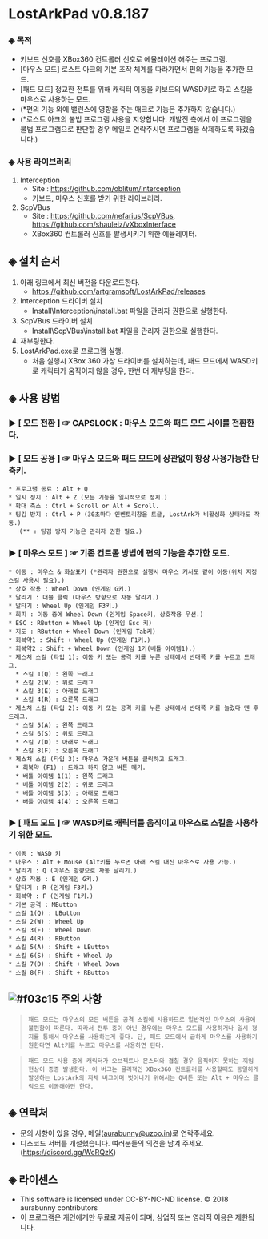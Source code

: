 ﻿# LostArkPad v0.8.187
### ◈ 목적
- 키보드 신호를 XBox360 컨트롤러 신호로 에뮬레이션 해주는 프로그램.
- [마우스 모드] 로스트 아크의 기본 조작 체계를 따라가면서 편의 기능을 추가한 모드.
- [패드 모드] 정교한 전투를 위해 캐릭터 이동을 키보드의 WASD키로 하고 스킬을 마우스로 사용하는 모드.
- (*편의 기능 외에 밸런스에 영향을 주는 매크로 기능은 추가하지 않습니다.)
- (*로스트 아크의 불법 프로그램 사용을 지양합니다. 개발진 측에서 이 프로그램을 불법 프로그램으로 판단할 경우 메일로 연락주시면 프로그램을 삭제하도록 하겠습니다.)

### ◈ 사용 라이브러리
1. Interception 
   - Site : https://github.com/oblitum/Interception
   - 키보드, 마우스 신호를 받기 위한 라이브러리.
2. ScpVBus
   - Site : https://github.com/nefarius/ScpVBus, https://github.com/shauleiz/vXboxInterface
   - XBox360 컨트롤러 신호를 발생시키기 위한 에뮬레이터.

## ◈ 설치 순서
1. 아래 링크에서 최신 버전을 다운로드한다.
   - https://github.com/artgramsoft/LostArkPad/releases
2. Interception 드라이버 설치
   - Install\Interception\install.bat 파일을 관리자 권한으로 실행한다.
3. ScpVBus 드라이버 설치
   - Install\ScpVBus\install.bat 파일을 관리자 권한으로 실행한다.
4. 재부팅한다.
5. LostArkPad.exe로 프로그램 실행.
   - 처음 실행시 XBox 360 가상 드라이버를 설치하는데, 패드 모드에서 WASD키로 캐릭터가 움직이지 않을 경우, 한번 더 재부팅을 한다.

## ◈ 사용 방법
### ▶ [ 모드 전환 ] ☞ CAPSLOCK : 마우스 모드와 패드 모드 사이를 전환한다.

### ▶ [ 모드 공용 ] ☞ 마우스 모드와 패드 모드에 상관없이 항상 사용가능한 단축키.
```
* 프로그램 종료 : Alt + Q
* 일시 정지 : Alt + Z (모든 기능을 일시적으로 정지.)
* 확대 축소 : Ctrl + Scroll or Alt + Scroll.
* 팅김 방지 : Ctrl + P (30초마다 인벤토리창을 토글, LostArk가 비활성화 상태라도 작동.)  
   (** ↑ 팅김 방지 기능은 관리자 권한 필요.)
```
    
### ▶ [ 마우스 모드 ] ☞ 기존 컨트롤 방법에 편의 기능을 추가한 모드.
```
* 이동 : 마우스 & 화살표키 (*관리자 권한으로 실행시 마우스 커서도 같이 이동(위치 지정 스킬 사용시 필요).)
* 상호 작용 : Wheel Down (인게임 G키.)
* 달리기 : 더블 클릭 (마우스 방향으로 자동 달리기.)
* 말타기 : Wheel Up (인게임 F3키.)
* 회피 : 이동 중에 Wheel Down (인게임 Space키, 상호작용 우선.)
* ESC : RButton + Wheel Up (인게임 Esc 키)
* 지도 : RButton + Wheel Down (인게임 Tab키)
* 회복약1 : Shift + Wheel Up (인게임 F1키.)
* 회복약2 : Shift + Wheel Down (인게임 1키(배틀 아이템1).)
* 제스처 스킬 (타입 1): 이동 키 또는 공격 키를 누른 상태에서 반대쪽 키를 누르고 드래그.
  * 스킬 1(Q) : 왼쪽 드래그
  * 스킬 2(W) : 위로 드래그
  * 스킬 3(E) : 아래로 드래그
  * 스킬 4(R) : 오른쪽 드래그
* 제스처 스킬 (타입 2): 이동 키 또는 공격 키를 누른 상태에서 반대쪽 키를 눌렀다 뗀 후 드래그.
  * 스킬 5(A) : 왼쪽 드래그
  * 스킬 6(S) : 위로 드래그
  * 스킬 7(D) : 아래로 드래그
  * 스킬 8(F) : 오른쪽 드래그
* 제스처 스킬 (타입 3): 마우스 가운데 버튼을 클릭하고 드래그.
  * 회복약 (F1) : 드래그 하지 않고 버튼 떼기.
  * 배틀 아이템 1(1) : 왼쪽 드래그
  * 배틀 아이템 2(2) : 위로 드래그
  * 배틀 아이템 3(3) : 아래로 드래그
  * 배틀 아이템 4(4) : 오른쪽 드래그
```

### ▶ [ 패드 모드 ] ☞ WASD키로 캐릭터를 움직이고 마우스로 스킬을 사용하기 위한 모드.
```
* 이동 : WASD 키
* 마우스 : Alt + Mouse (Alt키를 누르면 아래 스킬 대신 마우스로 사용 가능.)
* 달리기 : Q (마우스 방향으로 자동 달리기.)
* 상호 작용 : E (인게임 G키.)
* 말타기 : R (인게임 F3키.)
* 회복약 : F (인게임 F1키.)
* 기본 공격 : MButton
* 스킬 1(Q) : LButton
* 스킬 2(W) : Wheel Up
* 스킬 3(E) : Wheel Down
* 스킬 4(R) : RButton
* 스킬 5(A) : Shift + LButton
* 스킬 6(S) : Shift + Wheel Up
* 스킬 7(D) : Shift + Wheel Down
* 스킬 8(F) : Shift + RButton
```

## ![#f03c15](https://placehold.it/15/f03c15/000000?text=+) 주의 사항
> `패드 모드는 마우스의 모든 버튼을 공격 스킬에 사용하므로 일반적인 마우스의 사용에 불편함이 따른다. 따라서 전투 중이 아닌 경우에는 마우스 모드를 사용하거나 일시 정지를 통해서 마우스를 사용하는게 좋다. 단, 패드 모드에서 급하게 마우스를 사용하기 원한다면 Alt키를 누르고 마우스를 사용하면 된다.`

> `패드 모드 사용 중에 캐릭터가 오브젝트나 몬스터와 겹칠 경우 움직이지 못하는 끼임 현상이 종종 발생한다. 이 버그는 물리적인 XBox360 컨트롤러를 사용할때도 동일하게 발생하는 LostArk의 자체 버그이며 벗어나기 위해서는 Q버튼 또는 Alt + 마우스 클릭으로 이동해야만 한다.`

## ◈ 연락처
- 문의 사항이 있을 경우, 메일(aurabunny@uzoo.in)로 연락주세요.
- 디스코드 서버를 개설했습니다. 여러분들의 의견을 남겨 주세요.
  (https://discord.gg/WcRQzK)

## ◈ 라이센스
- This software is licensed under CC-BY-NC-ND license. © 2018 aurabunny contributors
- 이 프로그램은 개인에게만 무료로 제공이 되며, 상업적 또는 영리적 이용은 제한됩니다.